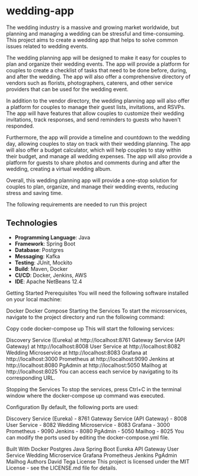 # wedding-app

The wedding industry is a massive and growing market worldwide, but planning and managing a wedding can be stressful and time-consuming. This project aims to create a wedding app that helps to solve common issues related to wedding events.

The wedding planning app will be designed to make it easy for couples to plan and organize their wedding events. The app will provide a platform for couples to create a checklist of tasks that need to be done before, during, and after the wedding. The app will also offer a comprehensive directory of vendors such as florists, photographers, caterers, and other service providers that can be used for the wedding event.

In addition to the vendor directory, the wedding planning app will also offer a platform for couples to manage their guest lists, invitations, and RSVPs. The app will have features that allow couples to customize their wedding invitations, track responses, and send reminders to guests who haven't responded.

Furthermore, the app will provide a timeline and countdown to the wedding day, allowing couples to stay on track with their wedding planning. The app will also offer a budget calculator, which will help couples to stay within their budget, and manage all wedding expenses. The app will also provide a platform for guests to share photos and comments during and after the wedding, creating a virtual wedding album.

Overall, this wedding planning app will provide a one-stop solution for couples to plan, organize, and manage their wedding events, reducing stress and saving time.

The following requirements are needed to run this project

## Technologies
- **Programming Language**: Java
- **Framework**: Spring Boot
- **Database**: Postgres
- **Messaging**: Kafka
- **Testing**: JUnit, Mockito
- **Build**: Maven, Docker
- **CI/CD**: Docker, Jenkins, AWS
- **IDE**: Apache NetBeans 12.4

Getting Started
Prerequisites
You will need the following software installed on your local machine:

Docker
Docker Compose
Starting the Services
To start the microservices, navigate to the project directory and run the following command:

Copy code
docker-compose up
This will start the following services:

Discovery Service (Eureka) at http://localhost:8761
Gateway Service (API Gateway) at http://localhost:8008
User Service at http://localhost:8082
Wedding Microservice at http://localhost:8083
Grafana at http://localhost:3000
Prometheus at http://localhost:9090
Jenkins at http://localhost:8080
PgAdmin at http://localhost:5050
Mailhog at http://localhost:8025
You can access each service by navigating to its corresponding URL.

Stopping the Services
To stop the services, press Ctrl+C in the terminal window where the docker-compose up command was executed.

Configuration
By default, the following ports are used:

Discovery Service (Eureka) - 8761
Gateway Service (API Gateway) - 8008
User Service - 8082
Wedding Microservice - 8083
Grafana - 3000
Prometheus - 9090
Jenkins - 8080
PgAdmin - 5050
Mailhog - 8025
You can modify the ports used by editing the docker-compose.yml file.

Built With
Docker
Postgres
Java
Spring Boot
Eureka
API Gateway
User Service
Wedding Microservice
Grafana
Prometheus
Jenkins
PgAdmin
Mailhog
Authors
David Tega
License
This project is licensed under the MIT License - see the LICENSE.md file for details.
